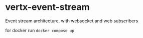 # vertx-event-stream

Event stream architecture, with websocket and web subscribers

for docker run `docker compose up` 
